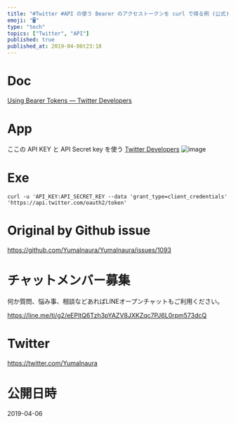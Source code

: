 ```yaml
---
title: "#Twitter #API の使う Bearer のアクセストークンを curl で得る例 (公式ドキュメントのまま)"
emoji: "🖥"
type: "tech"
topics: ["Twitter", "API"]
published: true
published_at: 2019-04-06t23:18
---
```



# Doc
[Using Bearer Tokens — Twitter Developers](https://developer.twitter.com/en/docs/basics/authentication/guides/bearer-tokens.html)
# App
ここの API KEY と API Secret key を使う
[Twitter Developers](https://developer.twitter.com/en/apps)
![image](https://user-images.githubusercontent.com/13635059/55669321-c985fa80-58b0-11e9-8543-1b09500e7c36.png)
# Exe
```
curl -u 'API_KEY:API_SECRET_KEY --data 'grant_type=client_credentials' 'https://api.twitter.com/oauth2/token'
```

# Original by Github issue

https://github.com/YumaInaura/YumaInaura/issues/1093








<!-- Update From Qiita API -->

# チャットメンバー募集


何か質問、悩み事、相談などあればLINEオープンチャットもご利用ください。

https://line.me/ti/g2/eEPltQ6Tzh3pYAZV8JXKZqc7PJ6L0rpm573dcQ





# Twitter


https://twitter.com/YumaInaura


<!-- Update From Qiita API -->



# 公開日時

2019-04-06
